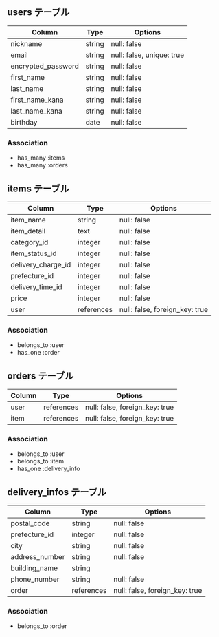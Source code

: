 ## users テーブル 

| Column                   | Type   | Options                   | 
| ------------------       | ------ | -----------               | 
| nickname                 | string | null: false               | 
| email                    | string | null: false, unique: true | 
| encrypted_password       | string | null: false               | 
| first_name               | string | null: false               | 
| last_name                | string | null: false               | 
| first_name_kana          | string | null: false               | 
| last_name_kana           | string | null: false               | 
| birthday                 | date   | null: false               | 


### Association 
- has_many :items 
- has_many :orders 

## items テーブル 

| Column             | Type       | Options                        | 
| ------------------ | ------     | -----------                    | 
| item_name          | string     | null: false                    | 
| item_detail        | text       | null: false                    | 
| category_id        | integer    | null: false                    | 
| item_status_id     | integer    | null: false                    | 
| delivery_charge_id | integer    | null: false                    | 
| prefecture_id      | integer    | null: false                    | 
| delivery_time_id   | integer    | null: false                    | 
| price              | integer    | null: false                    | 
| user               | references | null: false, foreign_key: true | 


### Association 
- belongs_to :user 
- has_one :order 

## orders テーブル 

| Column           | Type       | Options                        | 
| ---------------- | ------     | -----------                    | 
| user             | references | null: false, foreign_key: true | 
| item             | references | null: false, foreign_key: true | 


### Association 
- belongs_to :user 
- belongs_to :item 
- has_one :delivery_info 

## delivery_infos テーブル 

| Column             | Type       | Options                        | 
| ------------------ | ------     | -----------                    | 
| postal_code        | string     | null: false                    | 
| prefecture_id      | integer    | null: false                    | 
| city               | string     | null: false                    | 
| address_number     | string     | null: false                    | 
| building_name      | string     |                                | 
| phone_number       | string     | null: false                    | 
| order              | references | null: false, foreign_key: true | 


### Association 
- belongs_to :order 